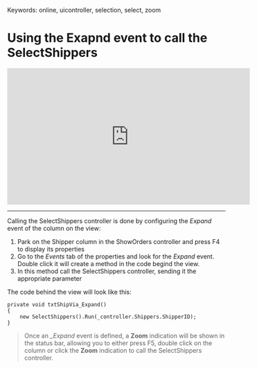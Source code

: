 ﻿Keywords: online, uicontroller, selection, select, zoom

# Using the Exapnd event to call the SelectShippers

<iframe width="560" height="315" src="https://www.youtube.com/embed/cVMOgw0AHRE?list=PL1DEQjXG2xnKzD8ASzFC1KFYHRQKVk2nC" frameborder="0" allowfullscreen></iframe>

---

Calling the SelectShippers controller is done by configuring the *Expand* event of the column on the view:  
1. Park on the Shipper column in the ShowOrders controller and press F4 to display its properties
2. Go to the *Events* tab of the properties and look for the *Expand* event. Double click it will create a method in the code begind the view.
3. In this method call the SelectShippers controller, sending it the appropriate parameter

The code behind the view will look like this:
```csdiff
private void txtShipVia_Expand()
{
    new SelectShippers().Run(_controller.Shippers.ShipperID);
}
```

> Once an *_Expand* event is defined, a **Zoom** indication will be shown in the status bar, allowing you to either press F5, double click on the column or click the **Zoom** indication to call the SelectShippers controller.